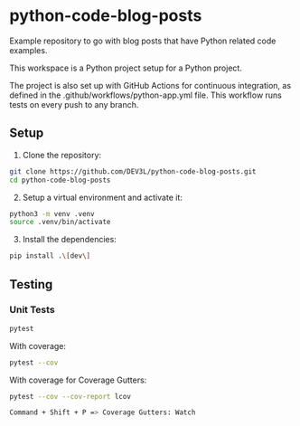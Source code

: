 # python-code-blog-posts

Example repository to go with blog posts that have Python related code examples.

This workspace is a Python project setup for a Python project.

The project is also set up with GitHub Actions for continuous integration, as defined in the .github/workflows/python-app.yml file. This workflow runs tests on every push to any branch.

## Setup

1. Clone the repository:

```bash
git clone https://github.com/DEV3L/python-code-blog-posts.git
cd python-code-blog-posts
```

2. Setup a virtual environment and activate it:

```bash
python3 -m venv .venv
source .venv/bin/activate
```

3. Install the dependencies:

```bash
pip install .\[dev\]
```

## Testing

### Unit Tests

```bash
pytest
```

With coverage:

```bash
pytest --cov
```

With coverage for Coverage Gutters:

```bash
pytest --cov --cov-report lcov

Command + Shift + P => Coverage Gutters: Watch
```
